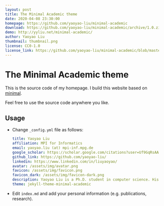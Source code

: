 ```yaml
---
layout: post
title: The Minimal Academic theme
date: 2020-04-08 23:30:00
homepage: https://github.com/yaoyao-liu/minimal-academic
download: https://github.com/yaoyao-liu/minimal-academic/archive/1.0.zip
demo: http://yyliu.net/minimal-academic/
author: Yaoyao Liu
thumbnail: thumbnail.png
license: CC0-1.0
license_link: https://github.com/yaoyao-liu/minimal-academic/blob/master/LICENSE
---
```


# The Minimal Academic theme

This is the source code of my homepage. I build this website based on [minimal](https://github.com/orderedlist/minimal).

Feel free to use the source code anywhere you like.

## Usage

- Change `_config.yml` file as follows:

  ```yaml
  title: Yaoyao Liu
  affiliation: MPI for Informatics
  email: yaoyao.liu (at) mpi-inf.mpg.de
  google_scholar: https://scholar.google.com/citations?user=Uf9GqRsAAAAJ
  github_link: https://github.com/yaoyao-liu/
  linkedin: https://www.linkedin.com/in/liuyaoyao/
  avatar: /assets/img/avatar.png
  favicon: /assets/img/favicon.png
  favicon_dark: /assets/img/favicon-dark.png
  description: Yaoyao Liu is a Ph.D. student in computer science. His research lies in few-shot learning, meta learning, continual learning, and image generation.
  theme: jekyll-theme-minimal-academic
  ```

  

- Edit `index.md` and add your personal information (e.g. publications, research).
